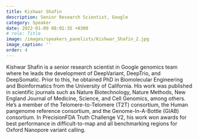 ```yaml
---
title: Kishwar Shafin
description: Senior Research Scientist, Google
category: Speaker
date: 2022-01-09 08:01:35 +0300
# role: Title
image: /images/speakers_panelists/Kishwar_Shafin_2.jpg
image_caption: ''
order: 4
---
```

Kishwar Shafin is a senior research scientist in Google genomics
team where he leads the development of DeepVariant, DeepTrio, and DeepSomatic. Prior to this, he
obtained PhD in Biomolecular Engineering and Bioinformatics from the University of California.
His work was published in scientific journals such as Nature Biotechnology, Nature Methods, New
England Journal of Medicine, Science, and Cell Genomics, among others. He’s a member of the
Telomere-to-Telomere (T2T) consortium, the Human pangenome reference consortium, and the
Genome-In-A-Bottle (GIAB) consortium. In PrecisionFDA Truth Challenge V2, his work won
awards for best performance in difficult-to-map and all benchmarking regions for Oxford Nanopore
variant calling.